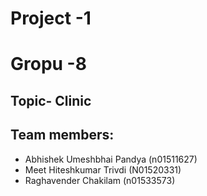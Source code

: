 # Project -1

# Gropu -8
## Topic- Clinic

## Team members:

- Abhishek Umeshbhai Pandya (n01511627)
- Meet Hiteshkumar Trivdi (N01520331)
- Raghavender Chakilam (n01533573)